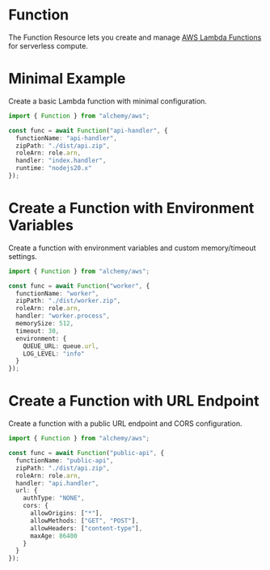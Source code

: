 # Function

The Function Resource lets you create and manage [AWS Lambda Functions](https://docs.aws.amazon.com/lambda/latest/dg/welcome.html) for serverless compute.

# Minimal Example

Create a basic Lambda function with minimal configuration.

```ts
import { Function } from "alchemy/aws";

const func = await Function("api-handler", {
  functionName: "api-handler", 
  zipPath: "./dist/api.zip",
  roleArn: role.arn,
  handler: "index.handler",
  runtime: "nodejs20.x"
});
```

# Create a Function with Environment Variables

Create a function with environment variables and custom memory/timeout settings.

```ts
import { Function } from "alchemy/aws";

const func = await Function("worker", {
  functionName: "worker",
  zipPath: "./dist/worker.zip", 
  roleArn: role.arn,
  handler: "worker.process",
  memorySize: 512,
  timeout: 30,
  environment: {
    QUEUE_URL: queue.url,
    LOG_LEVEL: "info"
  }
});
```

# Create a Function with URL Endpoint

Create a function with a public URL endpoint and CORS configuration.

```ts
import { Function } from "alchemy/aws";

const func = await Function("public-api", {
  functionName: "public-api",
  zipPath: "./dist/api.zip",
  roleArn: role.arn,
  handler: "api.handler",
  url: {
    authType: "NONE",
    cors: {
      allowOrigins: ["*"],
      allowMethods: ["GET", "POST"],
      allowHeaders: ["content-type"],
      maxAge: 86400
    }
  }
});
```